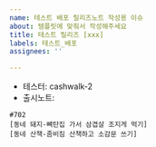 ```yaml
---
name: 테스트 배포 릴리즈노트 작성용 이슈
about: 템플릿에 맞춰서 작성해주세요
title: 테스트 릴리즈 [xxx]
labels: 테스트_배포
assignees: ''

---
```


- 테스터: cashwalk-2
- 출시노트:
```
#702
[동네 돼지-뼈탄집 가서 삼겹살 조지게 먹기]
[동네 산책-좀비짐 산책하고 소감문 쓰기]
```
